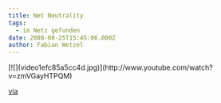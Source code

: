 ```yaml
---
title: Net Neutrality
tags:
  - im Netz gefunden
date: 2008-08-25T15:45:06.000Z
author: Fabian Wetzel
---
```


 <div class="wlWriterSmartContent" id="scid:5737277B-5D6D-4f48-ABFC-DD9C333F4C5D:d6e41354-66fb-42e6-a903-f0925743f8a5" style="padding-right: 0px; display: inline; padding-left: 0px; padding-bottom: 0px; margin: 0px; padding-top: 0px"><div id="d5698ddb-df8b-4a42-bb9d-f4cbebb104e1" style="margin: 0px; padding: 0px; display: inline;"><div>[![](video1efc85a5cc4d.jpg)](http://www.youtube.com/watch?v=zmVGayHTPQM)</div></div></div>

[via](http://video.stumbleupon.com/#p=oax6qzmeb6)


